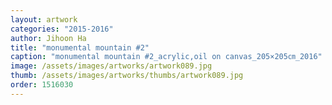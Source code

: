 ```yaml
---
layout: artwork
categories: "2015-2016"
author: Jihoon Ha
title: "monumental mountain #2"
caption: "monumental mountain #2_acrylic,oil on canvas_205×205㎝_2016"
image: /assets/images/artworks/artwork089.jpg
thumb: /assets/images/artworks/thumbs/artwork089.jpg
order: 1516030
---
```

